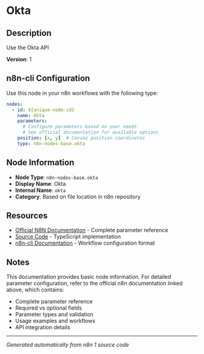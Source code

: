 # Okta

## Description

Use the Okta API

**Version**: 1

## n8n-cli Configuration

Use this node in your n8n workflows with the following type:

```yaml
nodes:
  - id: ${unique-node-id}
    name: Okta
    parameters:
      # Configure parameters based on your needs
      # See official documentation for available options
    position: [x, y]  # Canvas position coordinates
    type: n8n-nodes-base.okta
```

## Node Information

- **Node Type**: `n8n-nodes-base.okta`
- **Display Name**: Okta
- **Internal Name**: `okta`
- **Category**: Based on file location in n8n repository

## Resources

- [Official N8N Documentation](https://docs.n8n.io/integrations/builtin/app-nodes/n8n-nodes-base.okta/) - Complete parameter reference
- [Source Code](https://github.com/n8n-io/n8n/blob/master/packages/nodes-base/nodes/Okta/Okta.node.ts) - TypeScript implementation
- [n8n-cli Documentation](https://github.com/edenreich/n8n-cli) - Workflow configuration format

## Notes

This documentation provides basic node information. For detailed parameter configuration, 
refer to the official n8n documentation linked above, which contains:

- Complete parameter reference
- Required vs optional fields
- Parameter types and validation
- Usage examples and workflows
- API integration details

---
*Generated automatically from n8n 1 source code*
